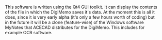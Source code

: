 This software is written using the Qt4 GUI toolkit. It can display the contents of the file in which the DigiMemo saves it's data. At the moment this is all it does, since it is very early alpha (it's only a few hours worth of coding) but in the future it will be a clone (feature-wise) of the Windows software MyNotes that ACECAD distributes for the DigiMemo. This includes for example OCR software.